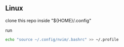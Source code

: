 ## Linux

clone this repo inside "${HOME}/.config"

run 

```bash
echo "source ~/.config/nvim/.bashrc" >> ~/.profile
```
